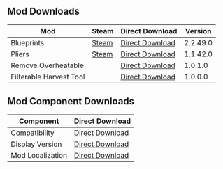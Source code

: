 ## Mod Downloads

| Mod | Steam | Direct Download | Version |
|-|-|-|-|
| Blueprints | [Steam](https://steamcommunity.com/sharedfiles/filedetails/?id=1814341183) | [Direct Download](https://1drv.ms/u/s!Aqo_oG6cB2nygnRzNMvi-ks3D0zg?e=pN82TM) | 2.2.49.0 |
| Pliers | [Steam](https://steamcommunity.com/sharedfiles/filedetails/?id=1848884654) | [Direct Download](https://1drv.ms/u/s!Aqo_oG6cB2nygnVpmGxWyT_D8xmV?e=Qz60nb) | 1.1.42.0 |
| Remove Overheatable | | [Direct Download](https://1drv.ms/u/s!Aqo_oG6cB2nygnf4ltVCsTyw5Esx?e=daZRZo) | 1.0.1.0 |
| Filterable Harvest Tool | | [Direct Download](https://1drv.ms/u/s!Aqo_oG6cB2nygnYv5aPQCsE8ah9b?e=cf3tJx) | 1.0.0.0 |

## Mod Component Downloads

| Component | Direct Download |
|-|-|
| Compatibility | [Direct Download](https://1drv.ms/u/s!Aqo_oG6cB2nygnHNn-gh-NUOMEn6?e=F5whJD) |
| Display Version | [Direct Download](https://1drv.ms/u/s!Aqo_oG6cB2nygnN4fwDlsJJ-qC39?e=ziFSOs) |
| Mod Localization | [Direct Download](https://1drv.ms/u/s!Aqo_oG6cB2nygnJCDk9t1vKeofSU?e=vejosX) |